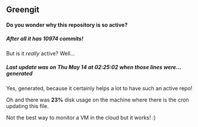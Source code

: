 ## Greengit

#### Do you wonder why this repository is so active?

##### After all it has 10974 commits!

But is it *really* active? Well...

##### Last update was on Thu May 14 at 02:25:02 when those lines were... generated

Yes, generated, because it certainly helps a lot to have such an active repo!

Oh and there was **23%** disk usage on the machine
where there is the cron updating this file.

Not the best way to monitor a VM in the cloud but it works! :)

